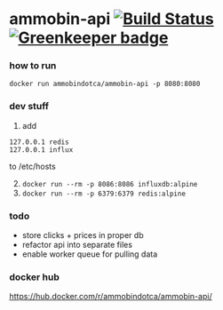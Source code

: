 # ammobin-api [![Build Status](https://travis-ci.org/ammobinDOTca/ammobin-api.svg?branch=master)](https://travis-ci.org/ammobinDOTca/ammobin-api) [![Greenkeeper badge](https://badges.greenkeeper.io/ammobinDOTca/ammobin-api.svg)](https://greenkeeper.io/)

### how to run
```docker run ammobindotca/ammobin-api -p 8080:8080```


### dev stuff
1. add
```
127.0.0.1 redis
127.0.0.1 influx
```
to /etc/hosts

2. ```docker run --rm -p 8086:8086 influxdb:alpine```
3. ```docker run --rm -p 6379:6379 redis:alpine ```

### todo
- store clicks + prices in proper db
- refactor api into separate files
- enable worker queue for pulling data

### docker hub
https://hub.docker.com/r/ammobindotca/ammobin-api/
